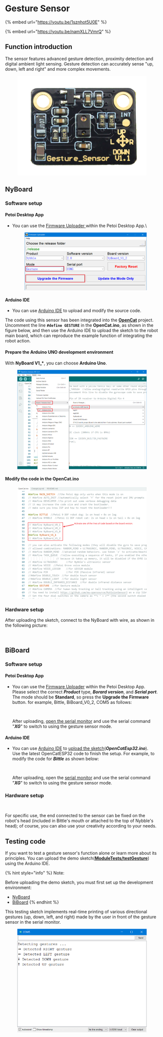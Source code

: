 # Gesture Sensor

{% embed url="https://youtu.be/1sznhot5U0E" %}

{% embed url="https://youtu.be/namXLL7VmrQ" %}

## Function introduction

The sensor features advanced gesture detection, proximity detection and digital ambient light sensing. Gesture detection can accurately sense "up, down, left and right" and more complex movements.

<figure><img src="../.gitbook/assets/Gesture_New (2).png" alt=""><figcaption></figcaption></figure>

## NyBoard

### Software setup

#### Petoi Desktop App

*   You can use the [Firmware Uploader ](https://docs.petoi.com/desktop-app/firmware-uploader#select-the-correct-options-to-upload-the-latest-firmware)within the Petoi Desktop App.\


    <figure><img src="../.gitbook/assets/image (494).png" alt=""><figcaption></figcaption></figure>

#### Arduino IDE

* You can use [Arduino IDE](https://www.arduino.cc/en/software) to upload and modify the source code.&#x20;

The code using this sensor has been integrated into the [**OpenCat**](https://github.com/PetoiCamp/OpenCat) project. Uncomment the line **`#define GESTURE`**  in the **OpenCat.ino**, as shown in the figure below, and then use the Arduino IDE to upload the sketch to the robot main board, which can reproduce the example function of integrating the robot action.

#### Prepare the Arduino UNO development environment

With **NyBoard V1\_\***, you can choose **Arduino Uno**.&#x20;

<figure><img src="../.gitbook/assets/image (122).png" alt=""><figcaption></figcaption></figure>

#### Modify the code in the OpenCat.ino

<figure><img src="../.gitbook/assets/image (459).png" alt=""><figcaption></figcaption></figure>

### Hardware setup

After uploading the sketch, connect to the NyBoard with wire, as shown in the following picture:

<figure><img src="../.gitbook/assets/PANA0502 拷贝.jpg" alt=""><figcaption></figcaption></figure>

## BiBoard

### Software setup

#### Petoi Desktop App

*   You can use the [Firmware Uploader](https://docs.petoi.com/desktop-app/firmware-uploader#select-the-correct-options-to-upload-the-latest-firmware) within the Petoi Desktop App.\
    Please select the correct _**Product**_ type, _**Borard version**_, and _**Serial port**_. The mode should be **Standard**, so press the **Upgrade the Firmware** button. for example, Bittle, BiBoard\_V0\_2, COM5 as follows:

    <figure><img src="https://docs.petoi.com/~gitbook/image?url=https%3A%2F%2F1565080149-files.gitbook.io%2F%7E%2Ffiles%2Fv0%2Fb%2Fgitbook-x-prod.appspot.com%2Fo%2Fspaces%252F-MQ6a951Q6Jn1Zzt5Ajr-887967055%252Fuploads%252FaleqWtxk5PSH9bWe9CfF%252Fimage.png%3Falt%3Dmedia%26token%3Dc92b21ff-992f-4163-a981-86078e26eedd&#x26;width=768&#x26;dpr=4&#x26;quality=100&#x26;sign=308febb4&#x26;sv=1" alt=""><figcaption></figcaption></figure>

    After uploading, [open the serial monitor](https://docs.petoi.com/arduino-ide/serial-monitor#biboard) and use the serial command "_**XG**_" to switch to using the gesture sensor mode.

#### Arduino IDE

*   You can use [Arduino IDE](https://www.arduino.cc/en/software) to [upload the sketch](https://docs.petoi.com/arduino-ide/upload-sketch-for-biboard#id-2.-set-up-biboard)(_**OpenCatEsp32.ino**_). \
    Use the latest OpenCatESP32 code to finish the setup. For example, to modify the code for _**Bittle**_ as shown below:

    <figure><img src="https://docs.petoi.com/~gitbook/image?url=https%3A%2F%2F1565080149-files.gitbook.io%2F%7E%2Ffiles%2Fv0%2Fb%2Fgitbook-x-prod.appspot.com%2Fo%2Fspaces%252F-MQ6a951Q6Jn1Zzt5Ajr-887967055%252Fuploads%252FGu37FwV2ge9LKHORqrUl%252Fimage.png%3Falt%3Dmedia%26token%3D6b0f5ed3-eb4b-4668-8f5a-3e7462718519&#x26;width=768&#x26;dpr=4&#x26;quality=100&#x26;sign=fa49fffa&#x26;sv=1" alt=""><figcaption></figcaption></figure>

    After uploading, open the [serial monitor](https://docs.petoi.com/arduino-ide/serial-monitor#biboard) and use the serial command "_**XG**_" to switch to using the gesture sensor mode.

### Hardware setup

<figure><img src="../.gitbook/assets/Gesture_BiBoard.png" alt=""><figcaption></figcaption></figure>

For specific use, the end connected to the sensor can be fixed on the robot's head (included in Bittle's mouth or attached to the top of Nybble's head); of course, you can also use your creativity according to your needs.

## Testing code

If you want to test a gesture sensor's function alone or learn more about its principles. You can upload the demo sketch([**ModuleTests/testGesture**](https://github.com/PetoiCamp/OpenCatEsp32/tree/main/ModuleTests/testGesture)) using the Arduino IDE.

{% hint style="info" %}
Note:

Before uploading the demo sketch, you must first set up the development environment:

* [NyBoard](gesture-sensor.md#prepare-the-arduino-uno-development-environment)
* [BiBoard](https://docs.petoi.com/arduino-ide/upload-sketch-for-biboard#id-2.-set-up-biboard)
{% endhint %}

This testing sketch implements real-time printing of various directional gestures (up, down, left, and right) made by the user in front of the gesture sensor in the serial monitor.

<figure><img src="../.gitbook/assets/image (247).png" alt=""><figcaption></figcaption></figure>
